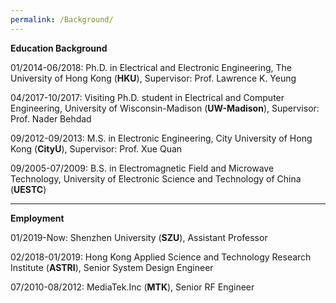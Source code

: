 ```yaml
---
permalink: /Background/
---
```

**Education Background**

01/2014-06/2018:  Ph.D. in Electrical and Electronic Engineering, The University of Hong Kong (**HKU**), Supervisor: Prof. Lawrence K. Yeung<br />	
	 
04/2017-10/2017:  Visiting Ph.D. student in Electrical and Computer Engineering,  University of Wisconsin-Madison (**UW-Madison**), Supervisor: Prof. Nader Behdad<br /> 
      
09/2012-09/2013:  M.S.  in Electronic Engineering,  City University of Hong Kong (**CityU**), Supervisor: Prof. Xue Quan<br />  
                  	                                                   
09/2005-07/2009:  B.S. in Electromagnetic Field and Microwave Technology,  University of Electronic Science and Technology of China (**UESTC**)<br />

***
**Employment**  

01/2019-Now: Shenzhen University (**SZU**),  Assistant Professor<br /> 

02/2018-01/2019: Hong Kong Applied Science and Technology Research Institute (**ASTRI**),  Senior System Design Engineer<br /> 

07/2010-08/2012: MediaTek.Inc (**MTK**),  Senior RF Engineer








